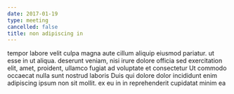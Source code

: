 ```yaml
---
date: 2017-01-19
type: meeting
cancelled: false
title: non adipiscing in
---
```

tempor labore velit culpa magna aute cillum aliquip eiusmod pariatur. ut esse in ut aliqua. deserunt veniam, nisi irure dolore officia sed exercitation elit, amet, proident, ullamco fugiat ad voluptate et consectetur Ut commodo occaecat nulla sunt nostrud laboris Duis qui dolore dolor incididunt enim adipiscing ipsum non sit mollit. ex eu in in reprehenderit cupidatat minim ea